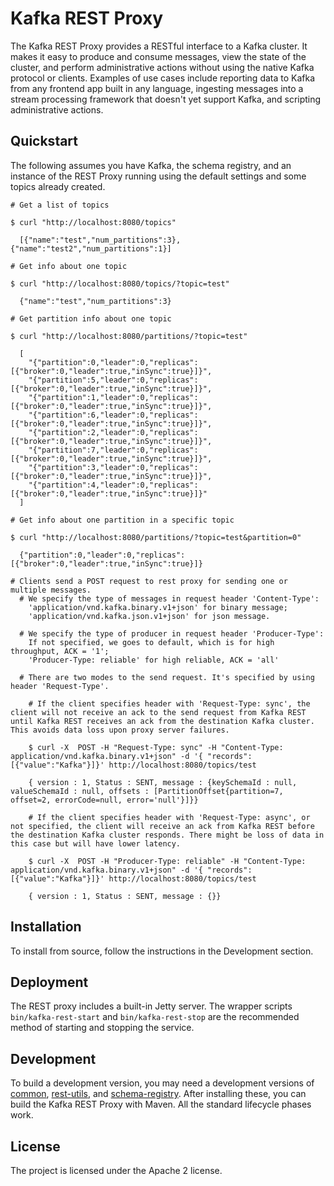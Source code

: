 Kafka REST Proxy
================

The Kafka REST Proxy provides a RESTful interface to a Kafka cluster. It makes
it easy to produce and consume messages, view the state of the cluster, and
perform administrative actions without using the native Kafka protocol or
clients. Examples of use cases include reporting data to Kafka from any
frontend app built in any language, ingesting messages into a stream processing
framework that doesn't yet support Kafka, and scripting administrative actions.

Quickstart
----------

The following assumes you have Kafka, the schema registry, and an instance of
the REST Proxy running using the default settings and some topics already created.

    # Get a list of topics
    
    $ curl "http://localhost:8080/topics"
    
      [{"name":"test","num_partitions":3},{"name":"test2","num_partitions":1}]
    
    # Get info about one topic
    
    $ curl "http://localhost:8080/topics/?topic=test"
    
      {"name":"test","num_partitions":3}

    # Get partition info about one topic
    
    $ curl "http://localhost:8080/partitions/?topic=test" 
    
      [
        "{"partition":0,"leader":0,"replicas":[{"broker":0,"leader":true,"inSync":true}]}",
        "{"partition":5,"leader":0,"replicas":[{"broker":0,"leader":true,"inSync":true}]}",
        "{"partition":1,"leader":0,"replicas":[{"broker":0,"leader":true,"inSync":true}]}",
        "{"partition":6,"leader":0,"replicas":[{"broker":0,"leader":true,"inSync":true}]}",
        "{"partition":2,"leader":0,"replicas":[{"broker":0,"leader":true,"inSync":true}]}",
        "{"partition":7,"leader":0,"replicas":[{"broker":0,"leader":true,"inSync":true}]}",
        "{"partition":3,"leader":0,"replicas":[{"broker":0,"leader":true,"inSync":true}]}",
        "{"partition":4,"leader":0,"replicas":[{"broker":0,"leader":true,"inSync":true}]}"
      ]
      
    # Get info about one partition in a specific topic
    
    $ curl "http://localhost:8080/partitions/?topic=test&partition=0"
    
      {"partition":0,"leader":0,"replicas":[{"broker":0,"leader":true,"inSync":true}]}

    # Clients send a POST request to rest proxy for sending one or multiple messages.
      # We specify the type of messages in request header 'Content-Type': 
      	'application/vnd.kafka.binary.v1+json' for binary message;
      	'application/vnd.kafka.json.v1+json' for json message.
      
      # We specify the type of producer in request header 'Producer-Type': 
      	If not specified, we goes to default, which is for high throughput, ACK = '1';
      	'Producer-Type: reliable' for high reliable, ACK = 'all'

      # There are two modes to the send request. It's specified by using header 'Request-Type'.

      	# If the client specifies header with 'Request-Type: sync', the client will not receive an ack to the send request from Kafka REST until Kafka REST receives an ack from the destination Kafka cluster. This avoids data loss upon proxy server failures.
      	
      	$ curl -X  POST -H "Request-Type: sync" -H "Content-Type: application/vnd.kafka.binary.v1+json" -d '{ "records": [{"value":"Kafka"}]}' http://localhost:8080/topics/test
      	
      	{ version : 1, Status : SENT, message : {keySchemaId : null, valueSchemaId : null, offsets : [PartitionOffset{partition=7, offset=2, errorCode=null, error='null'}]}} 

      	# If the client specifies header with 'Request-Type: async', or not specified, the client will receive an ack from Kafka REST before the destination Kafka cluster responds. There might be loss of data in this case but will have lower latency.
      	
      	$ curl -X  POST -H "Producer-Type: reliable" -H "Content-Type: application/vnd.kafka.binary.v1+json" -d '{ "records": [{"value":"Kafka"}]}' http://localhost:8080/topics/test
      	
      	{ version : 1, Status : SENT, message : {}}


Installation
------------

To install from source, follow the instructions in the Development section.


Deployment
----------

The REST proxy includes a built-in Jetty server. The wrapper scripts
``bin/kafka-rest-start`` and ``bin/kafka-rest-stop`` are the recommended method of
starting and stopping the service.

Development
-----------

To build a development version, you may need a development versions of
[common](https://github.com/confluentinc/common),
[rest-utils](https://github.com/confluentinc/rest-utils), and
[schema-registry](https://github.com/confluentinc/schema-registry).  After
installing these, you can build the Kafka REST Proxy
with Maven. All the standard lifecycle phases work.

License
-------

The project is licensed under the Apache 2 license.
